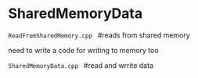 # SharedMemoryData

```ReadFromSharedMemory.cpp ```
#reads from shared memory 

need to write a code for writing to memory too 

```SharedMemoryData.cpp ```
#read and wrrite data 
